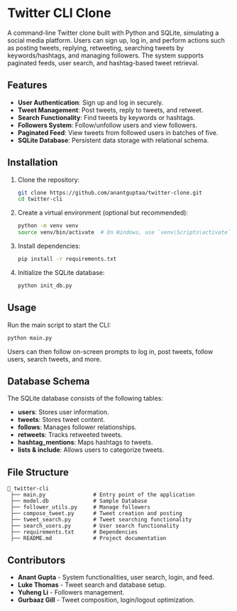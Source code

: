 # Twitter CLI Clone

A command-line Twitter clone built with Python and SQLite, simulating a social media platform. Users can sign up, log in, and perform actions such as posting tweets, replying, retweeting, searching tweets by keywords/hashtags, and managing followers. The system supports paginated feeds, user search, and hashtag-based tweet retrieval.

## Features
- **User Authentication**: Sign up and log in securely.
- **Tweet Management**: Post tweets, reply to tweets, and retweet.
- **Search Functionality**: Find tweets by keywords or hashtags.
- **Followers System**: Follow/unfollow users and view followers.
- **Paginated Feed**: View tweets from followed users in batches of five.
- **SQLite Database**: Persistent data storage with relational schema.

## Installation
1. Clone the repository:
   ```bash
   git clone https://github.com/anantguptaa/twitter-clone.git
   cd twitter-cli
   ```
2. Create a virtual environment (optional but recommended):
   ```bash
   python -m venv venv
   source venv/bin/activate  # On Windows, use `venv\Scripts\activate`
   ```
3. Install dependencies:
   ```bash
   pip install -r requirements.txt
   ```
4. Initialize the SQLite database:
   ```bash
   python init_db.py
   ```

## Usage
Run the main script to start the CLI:
```bash
python main.py
```
Users can then follow on-screen prompts to log in, post tweets, follow users, search tweets, and more.

## Database Schema
The SQLite database consists of the following tables:
- **users**: Stores user information.
- **tweets**: Stores tweet content.
- **follows**: Manages follower relationships.
- **retweets**: Tracks retweeted tweets.
- **hashtag_mentions**: Maps hashtags to tweets.
- **lists & include**: Allows users to categorize tweets.

## File Structure
```
📂 twitter-cli
 ├── main.py               # Entry point of the application
 ├── model.db              # Sample Database
 ├── follower_utils.py     # Manage followers
 ├── compose_tweet.py      # Tweet creation and posting
 ├── tweet_search.py       # Tweet searching functionality
 ├── search_users.py       # User search functionality
 ├── requirements.txt      # Dependencies
 ├── README.md             # Project documentation
```

## Contributors
- **Anant Gupta** - System functionalities, user search, login, and feed.
- **Luke Thomas** - Tweet search and database setup.
- **Yuheng Li** - Followers management.
- **Gurbaaz Gill** - Tweet composition, login/logout optimization.
